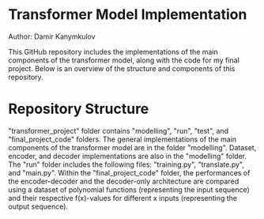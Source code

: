 # Transformer Model Implementation

Author: Damir Kanymkulov

This GitHub repository includes the implementations of the main components of the transformer model, along with the code for my final project. Below is an overview of the structure and components of this repository. 

# Repository Structure
"transformer_project" folder contains "modelling", "run", "test", and "final_project_code" folders. The general implementations of the main components of the transformer model are in the folder "modelling". Dataset, encoder, and decoder implementations are also in the "modelling" folder. The "run" folder includes the following files: "training.py", "translate.py", and "main.py". Within the "final_project_code" folder, the performances of the encoder-decoder and the decoder-only architecture are compared using a dataset of polynomial functions (representing the input sequence) and their respective f(x)-values for different x inputs (representing the output sequence). 
